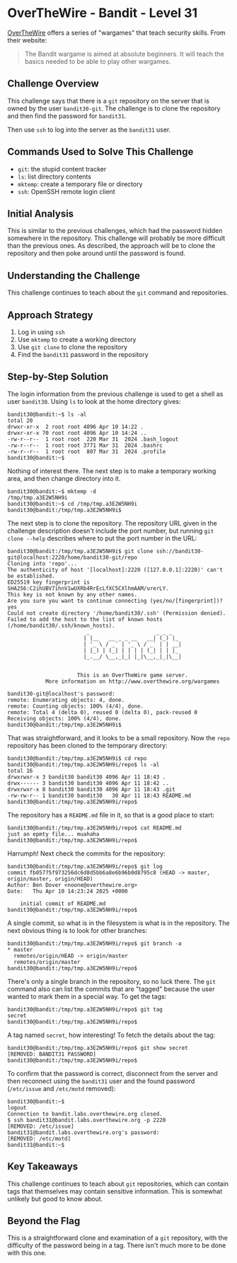 # OverTheWire - Bandit - Level 31

[OverTheWire](https://overthewire.org) offers a series of "wargames" that teach
security skills. From their website:

> The Bandit wargame is aimed at absolute beginners. It will teach the basics
> needed to be able to play other wargames.

## Challenge Overview

This challenge says that there is a `git` repository on the server that is owned
by the user `bandit30-git`. The challenge is to clone the repository and then
find the password for `bandit31`.

Then use `ssh` to log into the server as the `bandit31` user.

## Commands Used to Solve This Challenge

- `git`: the stupid content tracker
- `ls`: list directory contents
- `mktemp`: create a temporary file or directory
- `ssh`: OpenSSH remote login client

## Initial Analysis

This is similar to the previous challenges, which had the password hidden
somewhere in the repository. This challenge will probably be more difficult than
the previous ones. As described, the approach will be to clone the repository
and then poke around until the password is found.

## Understanding the Challenge

This challenge continues to teach about the `git` command and repositories.

## Approach Strategy

1. Log in using `ssh`
1. Use `mktemp` to create a working directory
1. Use `git clone` to clone the repository
1. Find the `bandit31` password in the repository

## Step-by-Step Solution

The login information from the previous challenge is used to get a shell as user
`bandit30`. Using `ls` to look at the home directory gives:

```
bandit30@bandit:~$ ls -al
total 20
drwxr-xr-x  2 root root 4096 Apr 10 14:22 .
drwxr-xr-x 70 root root 4096 Apr 10 14:24 ..
-rw-r--r--  1 root root  220 Mar 31  2024 .bash_logout
-rw-r--r--  1 root root 3771 Mar 31  2024 .bashrc
-rw-r--r--  1 root root  807 Mar 31  2024 .profile
bandit30@bandit:~$
```

Nothing of interest there. The next step is to make a temporary working area,
and then change directory into it.

```
bandit30@bandit:~$ mktemp -d
/tmp/tmp.a3E2W5NH9i
bandit30@bandit:~$ cd /tmp/tmp.a3E2W5NH9i
bandit30@bandit:/tmp/tmp.a3E2W5NH9i$
```

The next step is to clone the repository. The repository URL given in the
challenge description doesn't include the port number, but running
`git clone --help` describes where to put the port number in the URL:

```
bandit30@bandit:/tmp/tmp.a3E2W5NH9i$ git clone ssh://bandit30-git@localhost:2220/home/bandit30-git/repo
Cloning into 'repo'...
The authenticity of host '[localhost]:2220 ([127.0.0.1]:2220)' can't be established.
ED25519 key fingerprint is SHA256:C2ihUBV7ihnV1wUXRb4RrEcLfXC5CXlhmAAM/urerLY.
This key is not known by any other names.
Are you sure you want to continue connecting (yes/no/[fingerprint])? yes
Could not create directory '/home/bandit30/.ssh' (Permission denied).
Failed to add the host to the list of known hosts (/home/bandit30/.ssh/known_hosts).
                         _                     _ _ _
                        | |__   __ _ _ __   __| (_) |_
                        | '_ \ / _` | '_ \ / _` | | __|
                        | |_) | (_| | | | | (_| | | |_
                        |_.__/ \__,_|_| |_|\__,_|_|\__|


                      This is an OverTheWire game server.
            More information on http://www.overthewire.org/wargames

bandit30-git@localhost's password:
remote: Enumerating objects: 4, done.
remote: Counting objects: 100% (4/4), done.
remote: Total 4 (delta 0), reused 0 (delta 0), pack-reused 0
Receiving objects: 100% (4/4), done.
bandit30@bandit:/tmp/tmp.a3E2W5NH9i$
```

That was straightforward, and it looks to be a small repository. Now the `repo`
repository has been cloned to the temporary directory:

```
bandit30@bandit:/tmp/tmp.a3E2W5NH9i$ cd repo
bandit30@bandit:/tmp/tmp.a3E2W5NH9i/repo$ ls -al
total 16
drwxrwxr-x 3 bandit30 bandit30 4096 Apr 11 18:43 .
drwx------ 3 bandit30 bandit30 4096 Apr 11 18:42 ..
drwxrwxr-x 8 bandit30 bandit30 4096 Apr 11 18:43 .git
-rw-rw-r-- 1 bandit30 bandit30   30 Apr 11 18:43 README.md
bandit30@bandit:/tmp/tmp.a3E2W5NH9i/repo$
```

The repository has a `README.md` file in it, so that is a good place to start:

```
bandit30@bandit:/tmp/tmp.a3E2W5NH9i/repo$ cat README.md
just an epmty file... muahaha
bandit30@bandit:/tmp/tmp.a3E2W5NH9i/repo$
```

Harrumph! Next check the commits for the repository:

```
bandit30@bandit:/tmp/tmp.a3E2W5NH9i/repo$ git log
commit fb05775f973256dc6d8d5bb6a8e6b96b0d8795c8 (HEAD -> master, origin/master, origin/HEAD)
Author: Ben Dover <noone@overthewire.org>
Date:   Thu Apr 10 14:23:24 2025 +0000

    initial commit of README.md
bandit30@bandit:/tmp/tmp.a3E2W5NH9i/repo$
```

A single commit, so what is in the filesystem is what is in the repository. The
next obvious thing is to look for other branches:

```
bandit30@bandit:/tmp/tmp.a3E2W5NH9i/repo$ git branch -a
* master
  remotes/origin/HEAD -> origin/master
  remotes/origin/master
bandit30@bandit:/tmp/tmp.a3E2W5NH9i/repo$
```

There's only a single branch in the repository, so no luck there. The `git`
command also can list the commits that are "tagged" because the user wanted to
mark them in a special way. To get the tags:

```
bandit30@bandit:/tmp/tmp.a3E2W5NH9i/repo$ git tag
secret
bandit30@bandit:/tmp/tmp.a3E2W5NH9i/repo$
```

A tag named `secret`, how interesting! To fetch the details about the tag:

```
bandit30@bandit:/tmp/tmp.a3E2W5NH9i/repo$ git show secret
[REMOVED: BANDIT31 PASSWORD]
bandit30@bandit:/tmp/tmp.a3E2W5NH9i/repo$
```

To confirm that the password is correct, disconnect from the server and then
reconnect using the `bandit31` user and the found password (`/etc/issue` and
`/etc/motd` removed):

```
bandit30@bandit:~$
logout
Connection to bandit.labs.overthewire.org closed.
$ ssh bandit31@bandit.labs.overthewire.org -p 2220
[REMOVED: /etc/issue]
bandit31@bandit.labs.overthewire.org's password:
[REMOVED: /etc/motd]
bandit31@bandit:~$
```

## Key Takeaways

This challenge continues to teach about `git` repositories, which can contain
tags that themselves may contain sensitive information. This is somewhat
unlikely but good to know about.

## Beyond the Flag

This is a straightforward clone and examination of a `git` repository, with the
difficulty of the password being in a tag. There isn't much more to be done with
this one.
